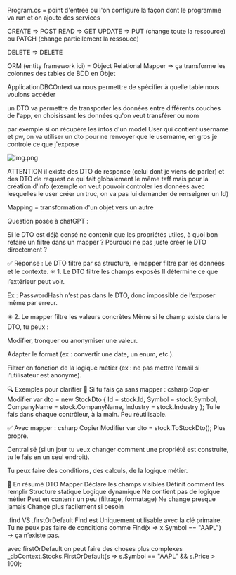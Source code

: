 ﻿Program.cs = point d'entrée ou l'on configure la façon dont le programme va run
et on ajoute des services

CREATE => POST
READ => GET
UPDATE => PUT (change toute la ressource) ou PATCH (change partiellement la ressouce)

DELETE => DELETE

ORM (entity framework ici) = Object Relational Mapper => ça transforme les colonnes des tables de BDD en Objet

ApplicationDBCOntext va nous permettre de spécifier à quelle table nous voulons accéder

un DTO va permettre de transporter les données entre différents couches de l'app,
en choisissant les données qu'on veut transférer ou nom

par exemple si on récupère les infos d'un model User qui contient username et pw, on va utiliser
un dto pour ne renvoyer que le username, en gros je controle ce que j'expose

![img.png](img.png)

ATTENTION il existe des DTO de response (celui dont je viens de parler) et des DTO de request
ce qui fait globalement le même taff mais pour la création d'info (exemple on veut pouvoir controler les données avec lesquelles le user créer un truc,
on va pas lui demander de renseigner un Id)

Mapping = transformation d'un objet vers un autre

Question posée à chatGPT : 

Si le DTO est déjà censé ne contenir que les propriétés utiles, à quoi bon refaire un filtre dans un mapper ? Pourquoi ne pas juste créer le DTO directement ?

✅ Réponse : Le DTO filtre par sa structure, le mapper filtre par les données et le contexte.
✳️ 1. Le DTO filtre les champs exposés
Il détermine ce que l’extérieur peut voir.

Ex : PasswordHash n’est pas dans le DTO, donc impossible de l’exposer même par erreur.

✳️ 2. Le mapper filtre les valeurs concrètes
Même si le champ existe dans le DTO, tu peux :

Modifier, tronquer ou anonymiser une valeur.

Adapter le format (ex : convertir une date, un enum, etc.).

Filtrer en fonction de la logique métier (ex : ne pas mettre l’email si l’utilisateur est anonyme).

🔍 Exemples pour clarifier
🚫 Si tu fais ça sans mapper :
csharp
Copier
Modifier
var dto = new StockDto {
Id = stock.Id,
Symbol = stock.Symbol,
CompanyName = stock.CompanyName,
Industry = stock.Industry
};
Tu le fais dans chaque contrôleur, à la main. Peu réutilisable.

✅ Avec mapper :
csharp
Copier
Modifier
var dto = stock.ToStockDto();
Plus propre.

Centralisé (si un jour tu veux changer comment une propriété est construite, tu le fais en un seul endroit).

Tu peux faire des conditions, des calculs, de la logique métier.

🧠 En résumé
DTO	Mapper
Déclare les champs visibles	Définit comment les remplir
Structure statique	Logique dynamique
Ne contient pas de logique métier	Peut en contenir un peu (filtrage, formatage)
Ne change presque jamais	Change plus facilement si besoin

.find VS .firstOrDefault
Find est Uniquement utilisable avec la clé primaire.
Tu ne peux pas faire de conditions comme Find(x => x.Symbol == "AAPL") → ça n’existe pas.

avec firstOrDefault on peut faire des choses plus complexes
_dbContext.Stocks.FirstOrDefault(s => s.Symbol == "AAPL" && s.Price > 100);
